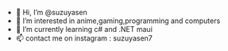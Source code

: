 - 👋 Hi, I’m @suzuyasen
- 👀 I’m interested in anime,gaming,programming and computers
- 🌱 I’m currently learning c# and .NET maui
- 📫 contact me on instagram : suzuyasen7

<!---
suzuyasen/suzuyasen is a ✨ special ✨ repository because its `README.md` (this file) appears on your GitHub profile.
You can click the Preview link to take a look at your changes.
--->

